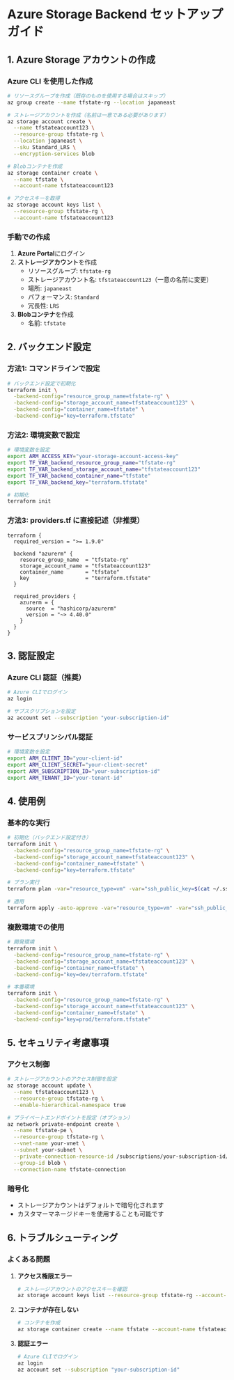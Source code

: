# Azure Storage Backend セットアップガイド

## 1. Azure Storage アカウントの作成

### Azure CLI を使用した作成

```bash
# リソースグループを作成（既存のものを使用する場合はスキップ）
az group create --name tfstate-rg --location japaneast

# ストレージアカウントを作成（名前は一意である必要があります）
az storage account create \
  --name tfstateaccount123 \
  --resource-group tfstate-rg \
  --location japaneast \
  --sku Standard_LRS \
  --encryption-services blob

# Blobコンテナを作成
az storage container create \
  --name tfstate \
  --account-name tfstateaccount123

# アクセスキーを取得
az storage account keys list \
  --resource-group tfstate-rg \
  --account-name tfstateaccount123
```

### 手動での作成

1. **Azure Portal**にログイン
2. **ストレージアカウント**を作成
   - リソースグループ: `tfstate-rg`
   - ストレージアカウント名: `tfstateaccount123`（一意の名前に変更）
   - 場所: `japaneast`
   - パフォーマンス: `Standard`
   - 冗長性: `LRS`
3. **Blobコンテナ**を作成
   - 名前: `tfstate`

## 2. バックエンド設定

### 方法1: コマンドラインで設定

```bash
# バックエンド設定で初期化
terraform init \
  -backend-config="resource_group_name=tfstate-rg" \
  -backend-config="storage_account_name=tfstateaccount123" \
  -backend-config="container_name=tfstate" \
  -backend-config="key=terraform.tfstate"
```

### 方法2: 環境変数で設定

```bash
# 環境変数を設定
export ARM_ACCESS_KEY="your-storage-account-access-key"
export TF_VAR_backend_resource_group_name="tfstate-rg"
export TF_VAR_backend_storage_account_name="tfstateaccount123"
export TF_VAR_backend_container_name="tfstate"
export TF_VAR_backend_key="terraform.tfstate"

# 初期化
terraform init
```

### 方法3: providers.tf に直接記述（非推奨）

```hcl
terraform {
  required_version = ">= 1.9.0"

  backend "azurerm" {
    resource_group_name  = "tfstate-rg"
    storage_account_name = "tfstateaccount123"
    container_name       = "tfstate"
    key                  = "terraform.tfstate"
  }

  required_providers {
    azurerm = {
      source  = "hashicorp/azurerm"
      version = "~> 4.40.0"
    }
  }
}
```

## 3. 認証設定

### Azure CLI 認証（推奨）

```bash
# Azure CLIでログイン
az login

# サブスクリプションを設定
az account set --subscription "your-subscription-id"
```

### サービスプリンシパル認証

```bash
# 環境変数を設定
export ARM_CLIENT_ID="your-client-id"
export ARM_CLIENT_SECRET="your-client-secret"
export ARM_SUBSCRIPTION_ID="your-subscription-id"
export ARM_TENANT_ID="your-tenant-id"
```

## 4. 使用例

### 基本的な実行

```bash
# 初期化（バックエンド設定付き）
terraform init \
  -backend-config="resource_group_name=tfstate-rg" \
  -backend-config="storage_account_name=tfstateaccount123" \
  -backend-config="container_name=tfstate" \
  -backend-config="key=terraform.tfstate"

# プラン実行
terraform plan -var="resource_type=vm" -var="ssh_public_key=$(cat ~/.ssh/id_rsa.pub)"

# 適用
terraform apply -auto-approve -var="resource_type=vm" -var="ssh_public_key=$(cat ~/.ssh/id_rsa.pub)"
```

### 複数環境での使用

```bash
# 開発環境
terraform init \
  -backend-config="resource_group_name=tfstate-rg" \
  -backend-config="storage_account_name=tfstateaccount123" \
  -backend-config="container_name=tfstate" \
  -backend-config="key=dev/terraform.tfstate"

# 本番環境
terraform init \
  -backend-config="resource_group_name=tfstate-rg" \
  -backend-config="storage_account_name=tfstateaccount123" \
  -backend-config="container_name=tfstate" \
  -backend-config="key=prod/terraform.tfstate"
```

## 5. セキュリティ考慮事項

### アクセス制御

```bash
# ストレージアカウントのアクセス制御を設定
az storage account update \
  --name tfstateaccount123 \
  --resource-group tfstate-rg \
  --enable-hierarchical-namespace true

# プライベートエンドポイントを設定（オプション）
az network private-endpoint create \
  --name tfstate-pe \
  --resource-group tfstate-rg \
  --vnet-name your-vnet \
  --subnet your-subnet \
  --private-connection-resource-id /subscriptions/your-subscription-id/resourceGroups/tfstate-rg/providers/Microsoft.Storage/storageAccounts/tfstateaccount123 \
  --group-id blob \
  --connection-name tfstate-connection
```

### 暗号化

- ストレージアカウントはデフォルトで暗号化されます
- カスタマーマネージドキーを使用することも可能です

## 6. トラブルシューティング

### よくある問題

1. **アクセス権限エラー**
   ```bash
   # ストレージアカウントのアクセスキーを確認
   az storage account keys list --resource-group tfstate-rg --account-name tfstateaccount123
   ```

2. **コンテナが存在しない**
   ```bash
   # コンテナを作成
   az storage container create --name tfstate --account-name tfstateaccount123
   ```

3. **認証エラー**
   ```bash
   # Azure CLIでログイン
   az login
   az account set --subscription "your-subscription-id"
   ```
